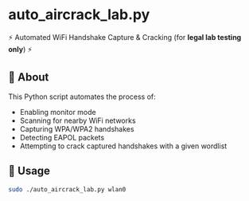 # auto_aircrack_lab.py
⚡ Automated WiFi Handshake Capture & Cracking (for **legal lab testing only**) ⚡

## 📌 About
This Python script automates the process of:
- Enabling monitor mode
- Scanning for nearby WiFi networks
- Capturing WPA/WPA2 handshakes
- Detecting EAPOL packets
- Attempting to crack captured handshakes with a given wordlist

## 🚀 Usage
```bash
sudo ./auto_aircrack_lab.py wlan0
